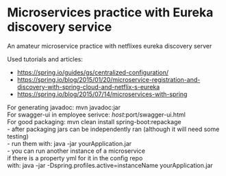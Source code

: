 # Microservices practice with Eureka discovery service
An amateur microservice practice with netflixes eureka discovery server

Used tutorials and articles:
  - https://spring.io/guides/gs/centralized-configuration/
  - https://spring.io/blog/2015/01/20/microservice-registration-and-discovery-with-spring-cloud-and-netflix-s-eureka
  - https://spring.io/blog/2015/07/14/microservices-with-spring

For generating javadoc: mvn javadoc:jar <Br>
For swagger-ui in employee serivce: $host:$port/swagger-ui.html <br>
For good packaging: mvn clean install spring-boot:repackage <br>
    - after packaging jars can be independently ran (although it will need some testing) <br>
    - run them with: java -jar yourApplication.jar <br>
    - you can run another instance of a microservice <br>
        if there is a property yml for it in the config repo <br>
        with: java -jar -Dspring.profiles.active=instanceName yourApplication.jar <br>                